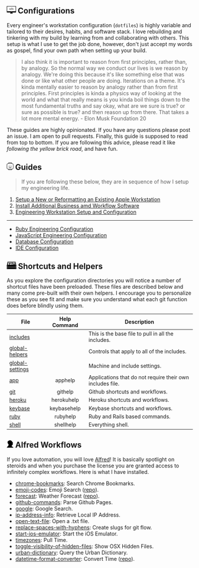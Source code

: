 ## <img src="https://raw.githubusercontent.com/chrishough/my-configurations/master/graphics/documentation/readmes/computer.svg" height="20"> Configurations

Every engineer's workstation configuration (`dotfiles`) is highly variable and tailored to their desires, habits, and software stack. I love rebuilding and tinkering with my build by learning from and collaborating with others.  This setup is what I use to get the job done, however, don't just accept my words as gospel, find your own path when setting up your build.  

>I also think it is important to reason from first principles, rather than, by analogy. So the normal way we conduct our lives is we reason by analogy. We're doing this because it's like something else that was done or like what other people are doing. Iterations on a theme. It's kinda mentally easier to reason by analogy rather than from first principles. First principles is kinda a physics way of looking at the world and what that really means is you kinda boil things down to the most fundamental truths and say okay, what are we sure is true? or sure as possible is true? and then reason up from there. That takes a lot more mental energy. - Elon Musk Foundation 20

These guides are highly opinionated. If you have any questions please post an issue. I am open to pull requests. Finally, this guide is supposed to read from top to bottom. If you are following this advice, please read it like *following the yellow brick road*, and have fun.  

## <img src="https://raw.githubusercontent.com/chrishough/my-configurations/master/graphics/documentation/readmes/face.svg" height="20"> Guides
> If you are following these below, they are in sequence of how I setup my engineering life.  
 
1. [Setup a New or Reformatting an Existing Apple Workstation](/guides/step_one_core.md)
2. [Install Additional Business amd Workflow Software](/guides/step_two_software.md)
3. [Engineering Workstation Setup and Configuration](/guides/step_three_engineering_core.md)



*** 

- [Ruby Engineering Configuration](/guides/ruby.md)
- [JavaScript Engineering Configuration](/guides/js.md)
- [Database Configuration](/guides/database.md)
- [IDE Configuration](/guides/ide.md)

## <img src="https://raw.githubusercontent.com/chrishough/my-configurations/master/graphics/documentation/readmes/toolbox.svg" height="20"> Shortcuts and Helpers

As you explore the configuration directories you will notice a number of shortcut files have been preloaded.  These files are described below and many come pre-built with their own helpers.  I encourage you to personalize these as you see fit and make sure you understand what each git function does before blindly using them.

| File  | Help Command | Description  |
|---|:---:|---|
|[includes](https://github.com/chrishough/my-configurations/blob/master/workstation/shell/includes)| |This is the base file to pull in all the includes.|
|[global-helpers](https://github.com/chrishough/my-configurations/blob/master/workstation/shell/global-helpers)| |Controls that apply to all of the includes.|
|[global-settings](https://github.com/chrishough/my-configurations/blob/master/workstation/shell/global-settings)| |Machine and include settings.|
|[app](https://github.com/chrishough/my-configurations/blob/master/workstation/shell/shortcuts/app)| apphelp | Applications that do not require their own includes file.|
|[git](https://github.com/chrishough/my-configurations/blob/master/workstation/shell/shortcuts/git)| githelp | Github shortcuts and workflows.|
|[heroku](https://github.com/chrishough/my-configurations/blob/master/workstation/shell/shortcuts/heroku)| herokuhelp | Heroku shortcuts and workflows.|
|[keybase](https://github.com/chrishough/my-configurations/blob/master/workstation/shell/shortcuts/keybase)| keybasehelp |Keybase shortcuts and workflows.|
|[ruby](https://github.com/chrishough/my-configurations/blob/master/workstation/shell/shortcuts/ruby)| rubyhelp | Ruby and Rails based commands.|
|[shell](https://github.com/chrishough/my-configurations/blob/master/workstation/shell/shortcuts/shell)| shellhelp | Everything shell.|

## <img src="https://raw.githubusercontent.com/chrishough/my-configurations/master/graphics/documentation/readmes/alfred.svg" height="20"> Alfred Workflows

If you love automation, you will love [Alfred](https://www.alfredapp.com/)! It is basically spotlight on steroids and when you purchase the license you are granted access to infinitely complex workflows.  Here is what I have installed.

* [chrome-bookmarks](https://github.com/chrishough/my-configurations/raw/master/scripts/alfred/chrome-bookmarks.alfredworkflow): Search Chrome Bookmarks.
* [emoji-codes](https://github.com/chrishough/my-configurations/raw/master/scripts/alfred/emoji-codes.alfredworkflow): Emoji Search ([repo](https://github.com/carlosgaldino/alfred-emoji-workflow)).
* [forecast](https://github.com/chrishough/my-configurations/raw/master/scripts/alfred/.alfredworkflow): Weather Forecast ([repo](http://github.com/kejadlen/forecast.alfredworkflow)).
* [github-commands](https://github.com/chrishough/my-configurations/raw/master/scripts/alfred/github-commands.alfredworkflow): Parse Github Pages.
* [google](https://github.com/chrishough/my-configurations/raw/master/scripts/alfred/google.alfredworkflow): Google Search.
* [ip-address-info](https://github.com/chrishough/my-configurations/raw/master/scripts/alfred/ip-address-info.alfredworkflow): Retrieve Local IP Address.
* [open-text-file](https://github.com/chrishough/my-configurations/raw/master/scripts/alfred/open-text-file.alfredworkflow): Open a .txt file.
* [replace-spaces-with-hyphens](https://github.com/chrishough/my-configurations/raw/master/scripts/alfred/replace-spaces-with-hyphens.alfredworkflow): Create slugs for git flow.
* [start-ios-emulator](https://github.com/chrishough/my-configurations/raw/master/scripts/alfred/start-ios-emulator.alfredworkflow): Start the iOS Emulator.
* [timezones](https://github.com/chrishough/my-configurations/raw/master/scripts/alfred/timezones.alfredworkflow): Pull Time.
* [toggle-visibility-of-hidden-files](https://github.com/chrishough/my-configurations/raw/master/scripts/alfred/toggle-visibility-of-hidden-files.alfredworkflow): Show OSX Hidden Files.
* [urban-dictionary](https://github.com/chrishough/my-configurations/raw/master/scripts/alfred/urban-dictionary.alfredworkflow): Query the Urban Dictionary.
* [datetime-format-converter](https://github.com/chrishough/my-configurations/raw/master/scripts/alfred/datetime-format-converter.alfredworkflow): Convert Time ([repo](https://github.com/mwaterfall/alfred-datetime-format-converter)).
